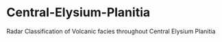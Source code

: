 # Central-Elysium-Planitia
Radar Classification of Volcanic facies throughout Central Elysium Planitia

